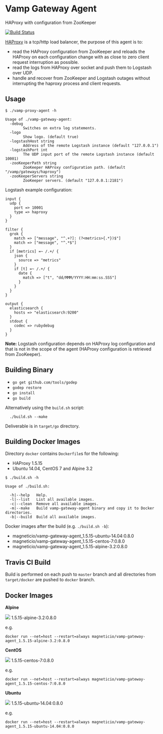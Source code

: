 # Vamp Gateway Agent

HAProxy with configuration from ZooKeeper

[![Build Status](https://travis-ci.org/magneticio/vamp-gateway-agent.svg?branch=master)](https://travis-ci.org/magneticio/vamp-gateway-agent)

[HAProxy](http://www.haproxy.org/) is a tcp/http load balancer, the purpose of this agent is to: 

- read the HAProxy configuration from ZooKeeper and reloads the HAProxy on each configuration change with as close to zero client request interruption as possible.
- read the logs from HAProxy over socket and push them to Logstash over UDP.
- handle and recover from ZooKeeper and Logstash outages without interrupting the haproxy process and client requests.

## Usage

```
$ ./vamp-proxy-agent -h
                                       
Usage of ./vamp-gateway-agent:
  -debug
        Switches on extra log statements.
  -logo
        Show logo. (default true)
  -logstashHost string
        Address of the remote Logstash instance (default "127.0.0.1")
  -logstashPort int
        The UDP input port of the remote Logstash instance (default 10001)
  -zooKeeperPath string
        ZooKeeper HAProxy configuration path. (default "/vamp/gateways/haproxy")
  -zooKeeperServers string
        ZooKeeper servers. (default "127.0.0.1:2181")
```

Logstash example configuration:

```
input {
  udp {
    port => 10001
    type => haproxy
  }
}

filter {
  grok {
    match => ["message", "^.+?]: (?<metrics>{.*})$"]
    match => ["message", "^.*$"]
  }
  if [metrics] =~ /.+/ {
    json {
      source => "metrics"
    }
    if [t] =~ /.+/ {
      date {
        match => ["t", "dd/MMM/YYYY:HH:mm:ss.SSS"]
      }
    }
  }
}

output {
  elasticsearch {
    hosts => "elasticsearch:9200"
  }
  stdout {
    codec => rubydebug
  }
}
```

**Note:** Logstash configuration depends on HAProxy log configuration and that is not in the scope of the agent (HAProxy configuration is retrieved from ZooKeeper). 

## Building Binary

- `go get github.com/tools/godep`
- `godep restore`
- `go install`
- `go build`

Alternatively using the `build.sh` script:
```
  ./build.sh --make
```
Deliverable is in `target/go` directory.
 
## Building Docker Images

Directory `docker` contains `Dockerfile`s for the following:

- HAProxy 1.5.15
- Ubuntu 14.04, CentOS 7 and Alpine 3.2

```
$ ./build.sh -h

Usage of ./build.sh:

  -h|--help   Help.
  -l|--list   List all available images.
  -c|--clean  Remove all available images.
  -m|--make   Build vamp-gateway-agent binary and copy it to Docker directories.
  -b|--build  Build all available images.

```

Docker images after the build (e.g. `./build.sh -b`): 

- magneticio/vamp-gateway-agent_1.5.15-ubuntu-14.04:0.8.0
- magneticio/vamp-gateway-agent_1.5.15-centos-7:0.8.0
- magneticio/vamp-gateway-agent_1.5.15-alpine-3.2:0.8.0 

## Travis CI Build

Build is performed on each push to `master` branch and all directories from `target/docker` are pushed to `docker` branch.

## Docker Images

**Alpine**

[![](https://badge.imagelayers.io/magneticio/vamp-gateway-agent_1.5.15-alpine-3.2:0.8.0.svg)](https://imagelayers.io/?images=magneticio/vamp-gateway-agent_1.5.15-alpine-3.2:0.8.0) 1.5.15-alpine-3.2:0.8.0

e.g.

```
docker run --net=host --restart=always magneticio/vamp-gateway-agent_1.5.15-alpine-3.2:0.8.0
```

**CentOS**

[![](https://badge.imagelayers.io/magneticio/vamp-gateway-agent_1.5.15-centos-7:0.8.0.svg)](https://imagelayers.io/?images=magneticio/vamp-gateway-agent_1.5.15-centos-7:0.8.0) 1.5.15-centos-7:0.8.0

e.g.

```
docker run --net=host --restart=always magneticio/vamp-gateway-agent_1.5.15-centos-7:0.8.0
```

**Ubuntu**

[![](https://badge.imagelayers.io/magneticio/vamp-gateway-agent_1.5.15-ubuntu-14.04:0.8.0.svg)](https://imagelayers.io/?images=magneticio/vamp-gateway-agent_1.5.15-ubuntu-14.04:0.8.0) 1.5.15-ubuntu-14.04:0.8.0

e.g.

```
docker run --net=host --restart=always magneticio/vamp-gateway-agent_1.5.15-ubuntu-14.04:0.8.0
```
